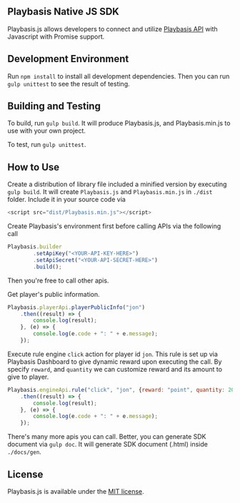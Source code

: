## Playbasis Native JS SDK

Playbasis.js allows developers to connect and utilize [Playbasis API](http://doc.playbasis.com/pbapp) with Javascript with Promise support.

## Development Environment

Run `npm install` to install all development dependencies.
Then you can run `gulp unittest` to see the result of testing.

## Building and Testing

To build, run `gulp build`.
It will produce Playbasis.js, and Playbasis.min.js to use with your own project.

To test, run `gulp unittest`.

## How to Use

Create a distribution of library file included a minified version by executing `gulp build`.
It will create `Playbasis.js` and `Playbasis.min.js` in `./dist` folder.
Include it in your source code via

```javascript
<script src="dist/Playbasis.min.js"></script>
```

Create Playbasis's environment first before calling APIs via the following call

```javascript
Playbasis.builder
		.setApiKey("<YOUR-API-KEY-HERE>")
		.setApiSecret("<YOUR-API-SECRET-HERE>")
		.build();
```

Then you're free to call other apis.

Get player's public information.

```javascript
Playbasis.playerApi.playerPublicInfo("jon")
	.then((result) => {
		console.log(result);
	}, (e) => {
		console.log(e.code + ": " + e.message);
	});
```

Execute rule engine `click` action for player id `jon`. This rule is set up via Playbasis Dashboard to give dynamic reward upon executing the call.
By specify `reward`, and `quantity` we can customize reward and its amount to give to player.

```javascript
Playbasis.engineApi.rule("click", "jon", {reward: "point", quantity: 20})
	.then((result) => {
		console.log(result);
	}, (e) => {
		console.log(e.code + ": " + e.message);
	});
```

There's many more apis you can call.
Better, you can generate SDK document via `gulp doc`. It will generate SDK document (.html) inside `./docs/gen`.

## License

Playbasis.js is available under the [MIT license](https://github.com/playbasis/native-sdk-js/blob/master/LICENSE.md).
